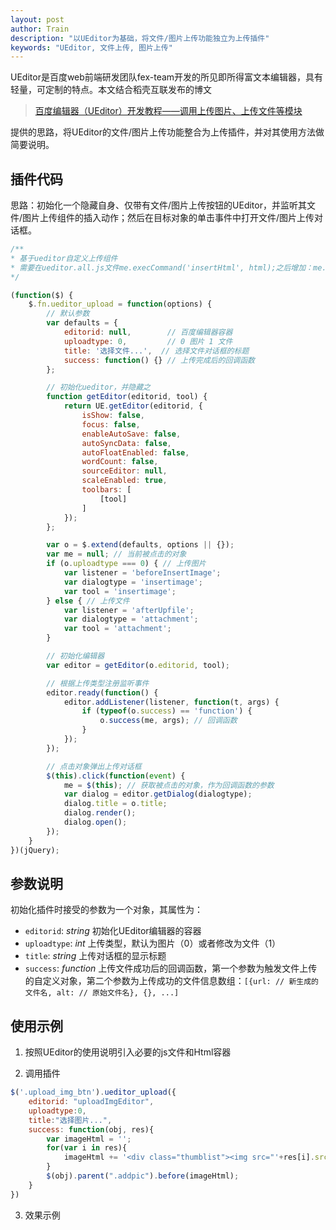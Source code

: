 ```yaml
---
layout: post
author: Train
description: "以UEditor为基础，将文件/图片上传功能独立为上传插件"
keywords: "UEditor, 文件上传, 图片上传"
---
```


UEditor是百度web前端研发团队fex-team开发的所见即所得富文本编辑器，具有轻量，可定制的特点。本文结合稻壳互联发布的博文

> [百度编辑器（UEditor）开发教程——调用上传图片、上传文件等模块](http://www.dookay.com/n/10929)

提供的思路，将UEditor的文件/图片上传功能整合为上传插件，并对其使用方法做简要说明。

## 插件代码

思路：初始化一个隐藏自身、仅带有文件/图片上传按钮的UEditor，并监听其文件/图片上传组件的插入动作；然后在目标对象的单击事件中打开文件/图片上传对话框。

```javascript
/**
* 基于ueditor自定义上传组件
* 需要在ueditor.all.js文件me.execCommand('insertHtml', html);之后增加：me.fireEvent('afterUpfile', filelist);
*/

(function($) {
    $.fn.ueditor_upload = function(options) {
        // 默认参数
        var defaults = {
            editorid: null,        // 百度编辑器容器
            uploadtype: 0,         // 0 图片 1 文件
            title: '选择文件...',  // 选择文件对话框的标题
            success: function() {} // 上传完成后的回调函数
        };

        // 初始化ueditor，并隐藏之
        function getEditor(editorid, tool) {
            return UE.getEditor(editorid, {
                isShow: false,
                focus: false,
                enableAutoSave: false,
                autoSyncData: false,
                autoFloatEnabled: false,
                wordCount: false,
                sourceEditor: null,
                scaleEnabled: true,
                toolbars: [
                    [tool]
                ]
            });
        };

        var o = $.extend(defaults, options || {});
        var me = null; // 当前被点击的对象
        if (o.uploadtype === 0) { // 上传图片
            var listener = 'beforeInsertImage';
            var dialogtype = 'insertimage';
            var tool = 'insertimage';
        } else { // 上传文件
            var listener = 'afterUpfile';
            var dialogtype = 'attachment';
            var tool = 'attachment';
        }

        // 初始化编辑器
        var editor = getEditor(o.editorid, tool);

        // 根据上传类型注册监听事件
        editor.ready(function() {
            editor.addListener(listener, function(t, args) {
                if (typeof(o.success) == 'function') {
                    o.success(me, args); // 回调函数
                }
            });
        });

        // 点击对象弹出上传对话框
        $(this).click(function(event) {
            me = $(this); // 获取被点击的对象，作为回调函数的参数
            var dialog = editor.getDialog(dialogtype);
            dialog.title = o.title;
            dialog.render();
            dialog.open();
        });
    }
})(jQuery);
```

## 参数说明

初始化插件时接受的参数为一个对象，其属性为：

* `editorid`: _string_ 初始化UEditor编辑器的容器
* `uploadtype`: _int_ 上传类型，默认为图片（0）或者修改为文件（1）
* `title`: _string_ 上传对话框的显示标题
* `success`: _function_ 上传文件成功后的回调函数，第一个参数为触发文件上传的自定义对象，第二个参数为上传成功的文件信息数组：`[{url: // 新生成的文件名, alt: // 原始文件名}, {}, ...]`

## 使用示例

1. 按照UEditor的使用说明引入必要的js文件和Html容器


2. 调用插件

```javascript
$('.upload_img_btn').ueditor_upload({
    editorid: "uploadImgEditor",
    uploadtype:0,
    title:"选择图片...",
    success: function(obj, res){
        var imageHtml = '';
        for(var i in res){
            imageHtml += '<div class="thumblist"><img src="'+res[i].src+'" alt="'+res[i].alt+'"><div class="del_upload"></div></div>';
        }
        $(obj).parent(".addpic").before(imageHtml);
    }
})
```

3. 效果示例


